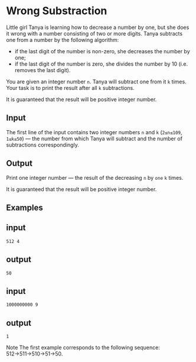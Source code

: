 # Wrong Substraction

Little girl Tanya is learning how to decrease a number by one, but she does it wrong with a number consisting of two or more digits. Tanya subtracts one from a number by the following algorithm:

-   if the last digit of the number is non-zero, she decreases the number by one;
-   if the last digit of the number is zero, she divides the number by 10 (i.e. removes the last digit).

You are given an integer number `n`. Tanya will subtract one from it `k` times. Your task is to print the result after all `k` subtractions.

It is guaranteed that the result will be positive integer number.

## Input

The first line of the input contains two integer numbers `n` and `k` (`2≤n≤109`, `1≤k≤50`) — the number from which Tanya will subtract and the number of subtractions correspondingly.

## Output

Print one integer number — the result of the decreasing `n` by `one` `k` times.

It is guaranteed that the result will be positive integer number.

## Examples

## input

```shell
512 4
```

## output

```shell
50
```

## input

```shell
1000000000 9
```

## output

```shell
1
```

Note
The first example corresponds to the following sequence: 512→511→510→51→50.
